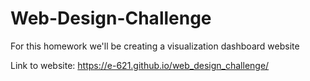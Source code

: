 # Web-Design-Challenge
For this homework we'll be creating a visualization dashboard website

Link to website:  https://e-621.github.io/web_design_challenge/

